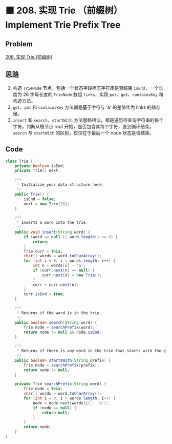 # 🟧 208. 实现 Trie （前缀树）Implement Trie Prefix Tree

## Problem

[208. 实现 Trie (前缀树)](https://leetcode-cn.com/problems/implement-trie-prefix-tree/) 

## 思路

1. 构造 `TrieNode` 节点，包括一个状态字段标志字符串是否结束 `isEnd`，一个长度为 26 字母长度的 `TrieNode` 数组 `links`，实现 `put`、`get`、`containsKey` 和构造方法。
2. `get`、`put` 和 `containsKey` 方法都是基于字符与 ‘a'  的差值作为 links 的值存储。
3. `insert` 和 `search`、`startWith` 方法思路相似，都是遍历待查询字符串的每个字符，判断从根节点 root 开始，是否包含其每个字符，直到循环结束。`search` 与 `startWith` 的区别，仅仅在于最后一个 node 状态是否结束。

## Code

```java
class Trie {
    private boolean isEnd;
    private Trie[] next;

    /**
     * Initialize your data structure here.
     */
    public Trie() {
        isEnd = false;
        next = new Trie[26];
    }

    /**
     * Inserts a word into the trie.
     */
    public void insert(String word) {
        if (word == null || word.length() == 0) {
            return;
        }
        Trie curr = this;
        char[] words = word.toCharArray();
        for (int i = 0; i < words.length; i++) {
            int n = words[i] - 'a';
            if (curr.next[n] == null) {
                curr.next[n] = new Trie();
            }
            curr = curr.next[n];
        }
        curr.isEnd = true;
    }

    /**
     * Returns if the word is in the trie.
     */
    public boolean search(String word) {
        Trie node = searchPrefix(word);
        return node != null && node.isEnd;
    }

    /**
     * Returns if there is any word in the trie that starts with the given prefix.
     */
    public boolean startsWith(String prefix) {
        Trie node = searchPrefix(prefix);
        return node != null;
    }

    private Trie searchPrefix(String word) {
        Trie node = this;
        char[] words = word.toCharArray();
        for (int i = 0; i < words.length; i++) {
            node = node.next[words[i] - 'a'];
            if (node == null) {
                return null;
            }
        }
        return node;
    }
}
```

